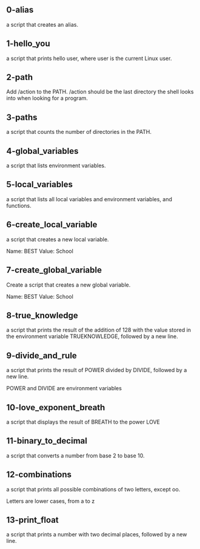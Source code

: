 ## 0-alias
a script that creates an alias.
## 1-hello_you
 a script that prints hello user, where user is the current Linux user.
## 2-path
Add /action to the PATH. /action should be the last directory the shell looks into when looking for a program.
## 3-paths
 a script that counts the number of directories in the PATH.
## 4-global_variables
 a script that lists environment variables.
## 5-local_variables
 a script that lists all local variables and environment variables, and functions.
## 6-create_local_variable
 a script that creates a new local variable.

Name: BEST
Value: School
## 7-create_global_variable
Create a script that creates a new global variable.

Name: BEST
Value: School
##  8-true_knowledge
 a script that prints the result of the addition of 128 with the value stored in the environment variable TRUEKNOWLEDGE, followed by a new line.
## 9-divide_and_rule
 a script that prints the result of POWER divided by DIVIDE, followed by a new line.

POWER and DIVIDE are environment variables
## 10-love_exponent_breath
a script that displays the result of BREATH to the power LOVE
## 11-binary_to_decimal
a script that converts a number from base 2 to base 10.
## 12-combinations
 a script that prints all possible combinations of two letters, except oo.

Letters are lower cases, from a to z
## 13-print_float
a script that prints a number with two decimal places, followed by a new line.
